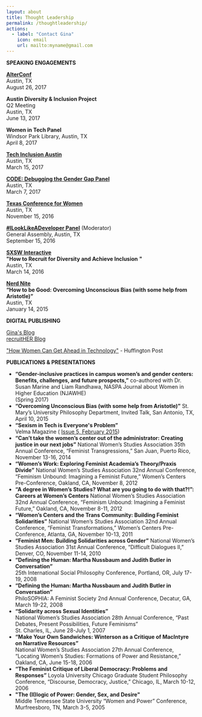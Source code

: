 ```yaml
---
layout: about
title: Thought Leadership
permalink: /thoughtleadership/
actions:
  - label: "Contact Gina"
    icon: email
    url: mailto:myname@gmail.com
---
```

**SPEAKING ENGAGEMENTS**  
  
**[AlterConf](https://alterconf.com/conferences/2017/austin-tx)**  
Austin, TX  
August 26, 2017  
  
**Austin Diversity & Inclusion Project**  
Q2 Meeting  
Austin, TX  
June 13, 2017  
  
**Women in Tech Panel**  
Windsor Park Library, Austin, TX  
April 8, 2017  
  
**[Tech Inclusion Austin](https://austin17.techinclusion.co/)**  
Austin, TX  
March 15, 2017  
  
**[CODE: Debugging the Gender Gap Panel](https://www.eventbrite.com/e/screening-of-code-debugging-the-gender-gap-tickets-32188679206)**  
Austin, TX  
March 7, 2017  
  
**[Texas Conference for Women](https://www.txconferenceforwomen.org/)**  
Austin, TX  
November 15, 2016  
  
**[#ILookLikeADeveloper Panel](https://generalassemb.ly/education/ilooklikeadeveloper/austin/28154)** (Moderator)  
General Assembly, Austin, TX  
September 15, 2016  
  
**[SXSW Interactive](http://schedule.sxsw.com/2016/events/event_PP51520)**  
**"How to Recruit for Diversity and Achieve Inclusion** **"**  
Austin, TX  
March 14, 2016  
  
[**Nerd Nite**  
](https://vimeo.com/116983511)**“How to be Good: Overcoming Unconscious Bias (with some help from Aristotle)”**  
Austin, TX  
January 14, 2015  
  
  
**DIGITAL PUBLISHING**  
  
[Gina's Blog](http://bit.ly/2caK3o9)  
[recruitHER Blog](http://bit.ly/2aGoKZn)  
  
["How Women Can Get Ahead in Technology"](http://www.huffingtonpost.com/entry/58c80a10e4b03400023f4b6b) \- Huffington Post  
  
  
**PUBLICATIONS & PRESENTATIONS**  
  

*   **“Gender-inclusive practices in campus women’s and gender centers: Benefits, challenges, and future prospects,”** co-authored with Dr. Susan Marine and Liam Randhawa, NASPA Journal about Women in Higher Education (NJAWHE)  
    (Spring 2017)
*   **“Overcoming Unconscious Bias (with some help from Aristotle)”** St. Mary’s University Philosophy Department, Invited Talk, San Antonio, TX, April 10, 2015
*   **“Sexism in Tech is Everyone's Problem”**  
    Velma Magazine ( [Issue 5, February 2015](http://issuu.com/velmamag/docs/velmamagissue5sex/19))
*   **“Can’t take the women’s center out of the administrator: Creating justice in our next jobs”** National Women’s Studies Association 35th Annual Conference, “Feminist Transgressions,” San Juan, Puerto Rico, November 13-16, 2014
*   **“Women’s Work: Exploring Feminist Academia’s Theory/Praxis Divide”** National Women’s Studies Association 32nd Annual Conference, “Feminism Unbound: Imagining a Feminist Future,” Women’s Centers Pre-Conference, Oakland, CA, November 8, 2012
*   **“A degree in Women’s Studies? What are you going to do with that?!”: Careers at Women’s Centers** National Women’s Studies Association 32nd Annual Conference, “Feminism Unbound: Imagining a Feminist Future,” Oakland, CA, November 8-11, 2012
*   **“Women’s Centers and the Trans Community: Building Feminist Solidarities”** National Women’s Studies Association 32nd Annual Conference, “Feminist Transformations,” Women’s Centers Pre-Conference, Atlanta, GA, November 10-13, 2011
*   **“Feminist Men: Building Solidarities across Gender”** National Women’s Studies Association 31st Annual Conference, “Difficult Dialogues II,” Denver, CO, November 11-14, 2010
*   **“Defining the Human: Martha Nussbaum and Judith Butler in Conversation”**  
    25th International Social Philosophy Conference, Portland, OR, July 17-19, 2008
*   **“Defining the Human: Martha Nussbaum and Judith Butler in Conversation”**  
    PhiloSOPHIA: A Feminist Society 2nd Annual Conference, Decatur, GA, March 19-22, 2008
*   **“Solidarity across Sexual Identities”**  
    National Women’s Studies Association 28th Annual Conference, “Past Debates, Present Possibilities, Future Feminisms”  
    St. Charles, IL, June 28-July 1, 2007
*   **“Make Your Own Sandwiches: Winterson as a Critique of MacIntyre on Narrative Resources”**  
    National Women’s Studies Association 27th Annual Conference, “Locating Women’s Studies: Formations of Power and Resistance,” Oakland, CA, June 15-18, 2006
*   **“The Feminist Critique of Liberal Democracy: Problems and Responses”** Loyola University Chicago Graduate Student Philosophy Conference, “Discourse, Democracy, Justice,” Chicago, IL, March 10-12, 2006
*   **"The (Il)logic of Power: Gender, Sex, and Desire"**  
    Middle Tennessee State University “Women and Power” Conference, Murfreesboro, TN, March 3-5, 2005